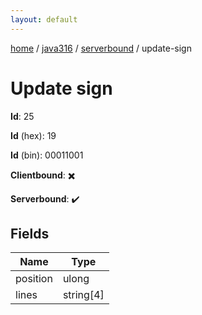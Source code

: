 ```yaml
---
layout: default
---
```


[home](/)  /  [java316](/protocol/java316)  /  [serverbound](/protocol/java316/serverbound)  /  update-sign

# Update sign

**Id**: 25

**Id** (hex): 19

**Id** (bin): 00011001

**Clientbound**: ✖️

**Serverbound**: ✔️

## Fields

Name | Type
---|---
position | ulong
lines | string[4]

